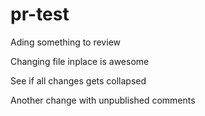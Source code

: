 # pr-test

Ading something to review

Changing file inplace is awesome

See if all changes gets collapsed

Another change with unpublished comments
